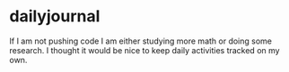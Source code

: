# dailyjournal
If I am not pushing code I am either studying more math or doing some research. I thought it would be nice to keep daily activities tracked on my own.
